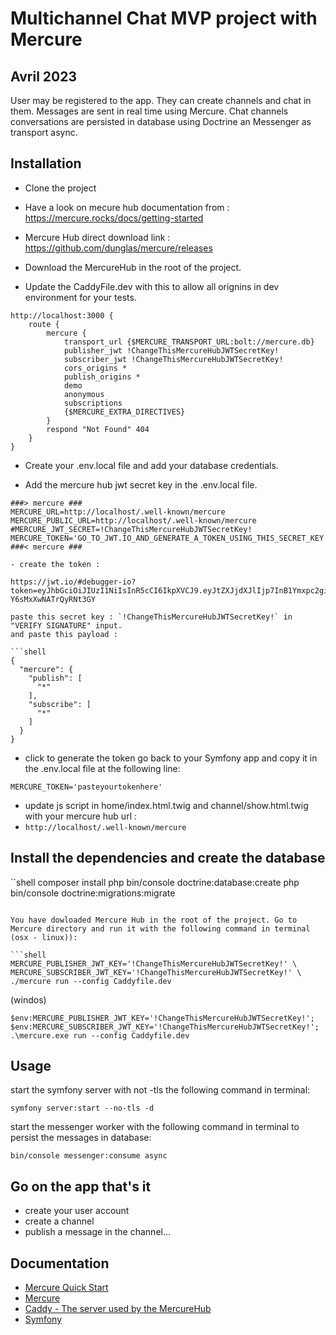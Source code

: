 

# Multichannel Chat MVP project with Mercure
## Avril 2023

User may be registered to the app. They can create channels and chat in them. 
Messages are sent in real time using Mercure.
Chat channels conversations are persisted in database using Doctrine an Messenger as transport async.

## Installation

- Clone the project

- Have a look on mecure hub documentation from : https://mercure.rocks/docs/getting-started
- Mercure Hub direct download link : https://github.com/dunglas/mercure/releases

- Download the MercureHub in the root of the project.

- Update the CaddyFile.dev with this to allow all orignins in dev environment for your tests.

```shell
http://localhost:3000 {
    route {
        mercure {
            transport_url {$MERCURE_TRANSPORT_URL:bolt://mercure.db}
            publisher_jwt !ChangeThisMercureHubJWTSecretKey!
            subscriber_jwt !ChangeThisMercureHubJWTSecretKey!
            cors_origins *
            publish_origins *
            demo
            anonymous
            subscriptions
            {$MERCURE_EXTRA_DIRECTIVES}
        }
        respond "Not Found" 404
    }
}
```

- Create your .env.local file and add your database credentials.

- Add the mercure hub jwt secret key in the .env.local file.

```
###> mercure ###
MERCURE_URL=http://localhost/.well-known/mercure
MERCURE_PUBLIC_URL=http://localhost/.well-known/mercure
#MERCURE_JWT_SECRET=!ChangeThisMercureHubJWTSecretKey!
MERCURE_TOKEN='GO_TO_JWT.IO_AND_GENERATE_A_TOKEN_USING_THIS_SECRET_KEY'
###< mercure ###

- create the token : 

https://jwt.io/#debugger-io?token=eyJhbGciOiJIUzI1NiIsInR5cCI6IkpXVCJ9.eyJtZXJjdXJlIjp7InB1Ymxpc2giOlsiKiJdfX0.iHLdpAEjX4BqCsHJEegxRmO-Y6sMxXwNATrQyRNt3GY

paste this secret key : `!ChangeThisMercureHubJWTSecretKey!` in "VERIFY SIGNATURE" input.
and paste this payload : 

```shell
{
  "mercure": {
    "publish": [
      "*"
    ],
    "subscribe": [
      "*"
    ]
  }
}
```

- click to generate the token go back to your Symfony app and copy it in the .env.local file at the following line:

```
MERCURE_TOKEN='pasteyourtokenhere'
```

- update js script in home/index.html.twig and channel/show.html.twig with your mercure hub url : 
- `http://localhost/.well-known/mercure`


## Install the dependencies and create the database

``shell
composer install
php bin/console doctrine:database:create
php bin/console doctrine:migrations:migrate
```

You have dowloaded Mercure Hub in the root of the project. Go to Mercure directory and run it with the following command in terminal (osx - linux)):

```shell
MERCURE_PUBLISHER_JWT_KEY='!ChangeThisMercureHubJWTSecretKey!' \
MERCURE_SUBSCRIBER_JWT_KEY='!ChangeThisMercureHubJWTSecretKey!' \
./mercure run --config Caddyfile.dev
```

(windos)
    
```shell
$env:MERCURE_PUBLISHER_JWT_KEY='!ChangeThisMercureHubJWTSecretKey!'; $env:MERCURE_SUBSCRIBER_JWT_KEY='!ChangeThisMercureHubJWTSecretKey!'; .\mercure.exe run --config Caddyfile.dev
```

## Usage
start the symfony server with not -tls the following command in terminal:

```shell
symfony server:start --no-tls -d
```

start the messenger worker with the following command in terminal to persist the messages in database:

```shell
bin/console messenger:consume async
```

## Go on the app that's it

- create your user account
- create a channel
- publish a message in the channel...

## Documentation


- [Mercure Quick Start](https://mercure.rocks/docs/getting-started)
- [Mercure](https://mercure.rocks/docs/hub/install)
- [Caddy - The server used by the MercureHub](https://caddyserver.com/docs/)
- [Symfony](https://symfony.com/doc/current/mercure.html)